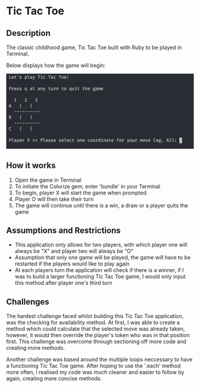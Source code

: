 # Tic Tac Toe
## Description
The classic childhood game, Tic Tac Toe built with Ruby to be played in Terminal.

Below displays how the game will begin:

![Tic Tac Toe - Start of the game](assets/tictactoe_game_start.png)

## How it works
1. Open the game in Terminal
2. To initiate the Colorize gem, enter 'bundle' in your Terminal
3. To begin, player X will start the game when prompted
4. Player O will then take their turn
5. The game will continue until there is a win, a draw or a player quits the game

## Assumptions and Restrictions
- This application only allows for two players, with which player one will always be "X" and player two will always be "O"
- Assumption that only one game will be played, the game will have to be restarted if the players would like to play again
- At each players turn the application will check if there is a winner, if I was to build a larger functioning Tic Tac Toe game, I would only input this method after player one's third turn

## Challenges
The hardest challenge faced whilst building this Tic Tac Toe application, was the checking for availability method. At first, I was able to create a method which could calculate that the selected move was already taken, however, it would then override the player's token who was in that position first. 
This challenge was overcome through sectioning off more code and creating more methods.

Another challenge was based around the multiple loops neccessary to have a functioning Tic Tac Toe game. After hoping to use the '.each' method more often, I realised my code was much cleaner and easier to follow by again, creating more concise methods.